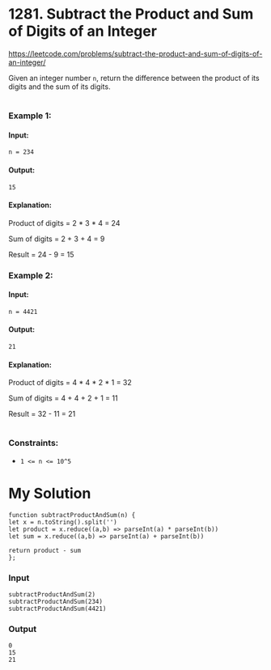 # 1281. Subtract the Product and Sum of Digits of an Integer

https://leetcode.com/problems/subtract-the-product-and-sum-of-digits-of-an-integer/

Given an integer number `n`, return the difference between the product of its digits and the sum of its digits.

#

### Example 1:

#### Input: 
`n = 234`
#### Output: 
`15`
#### Explanation: 

Product of digits = 2 * 3 * 4 = 24 

Sum of digits = 2 + 3 + 4 = 9 

Result = 24 - 9 = 15

### Example 2:
#### Input: 
`n = 4421`
#### Output: 
`21`
#### Explanation: 
Product of digits = 4 * 4 * 2 * 1 = 32 

Sum of digits = 4 + 4 + 2 + 1 = 11 

Result = 32 - 11 = 21

#
### Constraints:
- `1 <= n <= 10^5`


# My Solution 

```
function subtractProductAndSum(n) {
let x = n.toString().split('')
let product = x.reduce((a,b) => parseInt(a) * parseInt(b))
let sum = x.reduce((a,b) => parseInt(a) + parseInt(b))
    
return product - sum
};
```

### Input
```
subtractProductAndSum(2)
subtractProductAndSum(234)
subtractProductAndSum(4421)
```

### Output

```
0
15
21
```
